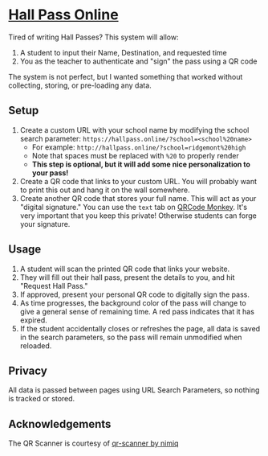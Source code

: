 # [Hall Pass Online](https://hallpass.online/)

Tired of writing Hall Passes? This system will allow:
1. A student to input their Name, Destination, and requested time
2. You as the teacher to authenticate and "sign" the pass using a QR code

The system is not perfect, but I wanted something that worked without collecting, storing, or pre-loading any data.

## Setup
1. Create a custom URL with your school name by modifying the school search parameter: `https://hallpass.online/?school=<school%20name>`
    - For example: `http://hallpass.online/?school=ridgemont%20high`
    - Note that spaces must be replaced with `%20` to properly render
    - **This step is optional, but it will add some nice personalization to your pass!**
2. Create a QR code that links to your custom URL. You will probably want to print this out and hang it on the wall somewhere.
3. Create another QR code that stores your full name. This will act as your "digital signature." You can use the `text` tab on [QRCode Monkey](https://www.qrcode-monkey.com/#text). It's very important that you keep this private! Otherwise students can forge your signature.

## Usage
1.  A student will scan the printed QR code that links your website.
2. They will fill out their hall pass, present the details to you, and hit "Request Hall Pass."
3.  If approved, present your personal QR code to digitally sign the pass.
4. As time progresses, the background color of the pass will change to give a general sense of remaining time. A red pass indicates that it has expired.
5. If the student accidentally closes or refreshes the page, all data is saved in the search parameters, so the pass will remain unmodified when reloaded.

## Privacy
All data is passed between pages using URL Search Parameters, so nothing is tracked or stored.

## Acknowledgements
The QR Scanner is courtesy of [qr-scanner by nimiq](https://github.com/nimiq/qr-scanner)
